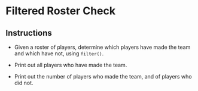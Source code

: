 # Filtered Roster Check

## Instructions

* Given a roster of players, determine which players have made the team and which have not, using `filter()`.

* Print out all players who have made the team.

* Print out the number of players who made the team, and of players who did not.
